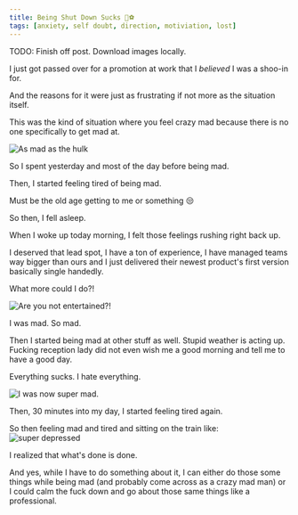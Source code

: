 ```yaml
---
title: Being Shut Down Sucks 🏀⚽️
tags: [anxiety, self doubt, direction, motiviation, lost]
---
```


TODO: Finish off post. Download images locally.

I just got passed over for a promotion at work that I _believed_ I was a shoo-in for.

And the reasons for it were just as frustrating if not more as the situation itself.

This was the kind of situation where you feel crazy mad because there is no one specifically to get mad at.

<img src="http://superheroabode.com/wp-content/uploads/2018/03/hulk-3.jpg" alt="As mad as the hulk"/>

So I spent yesterday and most of the day before being mad.

Then, I started feeling tired of being mad.

Must be the old age getting to me or something 😒

So then, I fell asleep.

When I woke up today morning, I felt those feelings rushing right back up.

I deserved that lead spot, I have a ton of experience, I have managed teams way bigger than ours and I just delivered their newest product's first version basically single handedly.

What more could I do?!

<img src="https://imgix.bustle.com/rehost/2016/9/13/ed3992ef-677d-4435-a0f3-7a528c466719.jpg?w=970&h=582&fit=crop&crop=faces&auto=format&q=70&dpr=2" alt="Are you not entertained?!" title="Was that not enough?!" />

I was mad. So mad.

Then I started being mad at other stuff as well. Stupid weather is acting up. Fucking reception lady did not even wish me a good morning and tell me to have a good day.

Everything sucks. I hate everything.

<img src="https://66.media.tumblr.com/85dd437108c133a42b3ed447698b9079/tumblr_nrifp9q28S1tr6pz0o1_1280.gif" alt="I was now super mad." />

Then, 30 minutes into my day, I started feeling tired again.

So then feeling mad and tired and sitting on the train like:
<img src="https://coldtones.files.wordpress.com/2013/07/dog.jpg" alt="super depressed" />

I realized that what's done is done.

And yes, while I have to do something about it, I can either do those some things while being mad (and probably come across as a crazy mad man) or I could calm the fuck down and go about those same things like a professional.
